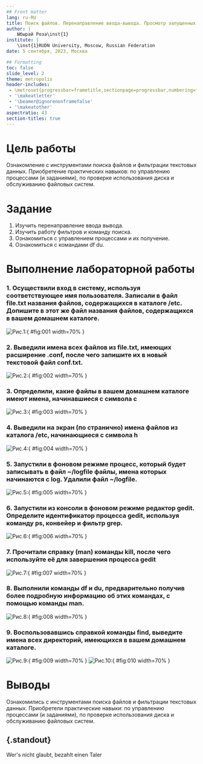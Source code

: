 ```yaml
---
## Front matter
lang: ru-RU
title: Поиск файлов. Перенаправление ввода-вывода. Просмотр запущенных процессов
author: |
	Ыбырай Роза\inst{1}
institute: |
	\inst{1}RUDN University, Moscow, Russian Federation
date: 5 сентября, 2023, Москва

## Formatting
toc: false
slide_level: 2
theme: metropolis
header-includes: 
 - \metroset{progressbar=frametitle,sectionpage=progressbar,numbering=fraction}
 - '\makeatletter'
 - '\beamer@ignorenonframefalse'
 - '\makeatother'
aspectratio: 43
section-titles: true
---
```


# Цель работы

Ознакомление с инструментами поиска файлов и фильтрации текстовых данных.
Приобретение практических навыков: по управлению процессами (и заданиями), по
проверке использования диска и обслуживанию файловых систем.

# Задание

1. Изучить перенаправление ввода вывода.
2. Изучить работу фильтров и команду поиска.
3. Ознакомиться с управлением процессами и их получение.
4. Ознакомиться с командами df du.

# Выполнение лабораторной работы

### 1. Осуществили вход в систему, используя соответствующее имя пользователя. Записали в файл file.txt названия файлов, содержащихся в каталоге /etc. Допишите в этот же файл названия файлов, содержащихся в вашем домашнем каталоге.

![Рис.1: ](image5/lab6.1.jpg){ #fig:001 width=70% }

### 2. Выведили имена всех файлов из file.txt, имеющих расширение .conf, после чего запишите их в новый текстовой файл conf.txt.

![Рис.2: ](image5/lab6.2.jpg){ #fig:002 width=70% }

### 3. Определили, какие файлы в вашем домашнем каталоге имеют имена, начинавшиеся с символа c

![Рис.3: ](image5/lab6.3.jpg){ #fig:003 width=70% }

### 4. Выведили на экран (по странично) имена файлов из каталога /etc, начинающиеся с символа h

![Рис.4: ](image5/lab6.4.jpg){ #fig:004 width=70% }

### 5. Запустили в фоновом режиме процесс, который будет записывать в файл ~/logfile файлы, имена которых начинаются с log. Удалили файл ~/logfile.

![Рис.5: ](image5/lab6.5.jpg){ #fig:005 width=70% }

### 6. Запустили из консоли в фоновом режиме редактор gedit. Определите идентификатор процесса gedit, используя команду ps, конвейер и фильтр grep.

![Рис.6: ](image5/lab6.6.jpg){ #fig:006 width=70% }

### 7. Прочитали справку (man) команды kill, после чего используйте её для завершения процесса gedit

![Рис.7: ](image5/lab6.7.jpg){ #fig:007 width=70% }

### 8. Выполнили команды df и du, предварительно получив более подробную информацию об этих командах, с помощью команды man.

![Рис.8: ](image5/lab6.10.png){ #fig:008 width=70% }

### 9. Воспользовавшись справкой команды find, выведите имена всех директорий, имеющихся в вашем домашнем каталоге.

![Рис.9: ](image5/lab6.8.jpg){ #fig:009 width=70% }
![Рис.10: ](image5/lab6.9.jpg){ #fig:010 width=70% }

# Выводы

Ознакомились с инструментами поиска файлов и фильтрации текстовых данных. Приобретели практические навыки: по управлению процессами (и заданиями), по
проверке использования диска и обслуживанию файловых систем.



## {.standout}

Wer's nicht glaubt, bezahlt einen Taler
